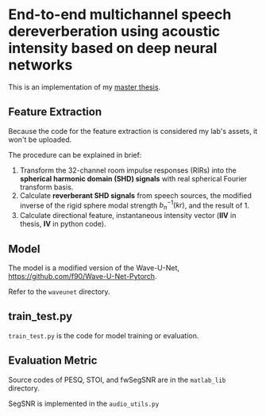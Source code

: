 # End-to-end multichannel speech dereverberation using acoustic intensity based on deep neural networks

This is an implementation of my [master thesis](https://chungks603.github.io/assets/master-thesis.pdf).



## Feature Extraction

Because the code for the feature extraction is considered my lab's assets, it won't be uploaded.

The procedure can be explained in brief:

1. Transform the 32-channel room impulse responses (RIRs) into the **spherical harmonic domain (SHD) signals** with real spherical Fourier transform basis.
2. Calculate **reverberant SHD signals** from speech sources, the modified inverse of the rigid sphere modal strength $b^{-1}_n(kr)$, and the result of 1.
3. Calculate directional feature, instantaneous intensity vector (**IIV** in thesis, **IV** in python code).



## Model

The model is a modified version of the Wave-U-Net, https://github.com/f90/Wave-U-Net-Pytorch.

Refer to the `waveunet` directory.



## train_test.py

`train_test.py` is the code for model training or evaluation.



## Evaluation Metric

Source codes of PESQ, STOI, and fwSegSNR are in the `matlab_lib` directory.

SegSNR is implemented in the `audio_utils.py`
